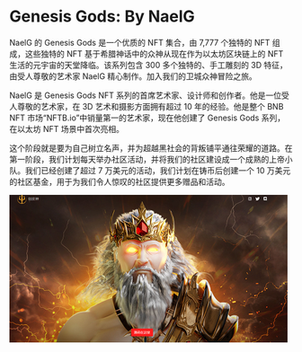 # Genesis Gods: By NaelG

NaelG 的 Genesis Gods 是一个优质的 NFT 集合，由 7,777 个独特的 NFT 组成，这些独特的 NFT 基于希腊神话中的众神从现在作为以太坊区块链上的 NFT 生活的元宇宙的天堂降临。该系列包含 300 多个独特的、手工雕刻的 3D 特征，由受人尊敬的艺术家 NaelG 精心制作。加入我们的卫城众神冒险之旅。

NaelG 是 Genesis Gods NFT 系列的首席艺术家、设计师和创作者。他是一位受人尊敬的艺术家，在 3D 艺术和摄影方面拥有超过 10 年的经验。他是整个 BNB NFT 市场“NFTB.io”中销量第一的艺术家，现在他创建了 Genesis Gods 系列，在以太坊 NFT 场景中首次亮相。

这个阶段就是要为自己树立名声，并为超越黑社会的背叛铺平通往荣耀的道路。在第一阶段，我们计划每天举办社区活动，并将我们的社区建设成一个成熟的上帝小队。我们已经创建了超过 7 万美元的活动，我们计划在铸币后创建一个 10 万美元的社区基金，用于为我们令人惊叹的社区提供更多赠品和活动。

![nft](1661578924034.png)
